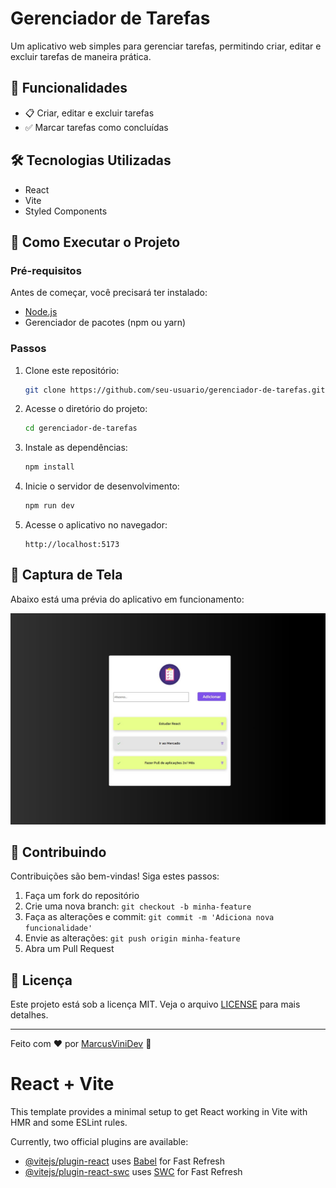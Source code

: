 # Gerenciador de Tarefas

Um aplicativo web simples para gerenciar tarefas, permitindo criar, editar e excluir tarefas de maneira prática.

## 📌 Funcionalidades

- 📋 Criar, editar e excluir tarefas
- ✅ Marcar tarefas como concluídas

## 🛠️ Tecnologias Utilizadas

- React
- Vite
- Styled Components

## 🚀 Como Executar o Projeto

### Pré-requisitos

Antes de começar, você precisará ter instalado:

- [Node.js](https://nodejs.org/)
- Gerenciador de pacotes (npm ou yarn)

### Passos

1. Clone este repositório:
   ```bash
   git clone https://github.com/seu-usuario/gerenciador-de-tarefas.git
   ```
2. Acesse o diretório do projeto:
   ```bash
   cd gerenciador-de-tarefas
   ```
3. Instale as dependências:
   ```bash
   npm install
   ```
4. Inicie o servidor de desenvolvimento:
   ```bash
   npm run dev
   ```
5. Acesse o aplicativo no navegador:
   ```
   http://localhost:5173
   ```

## 📸 Captura de Tela

Abaixo está uma prévia do aplicativo em funcionamento:

![Gerenciador de Tarefas](./public/aplication-media.jpg)

## 📝 Contribuindo

Contribuições são bem-vindas! Siga estes passos:

1. Faça um fork do repositório
2. Crie uma nova branch: `git checkout -b minha-feature`
3. Faça as alterações e commit: `git commit -m 'Adiciona nova funcionalidade'`
4. Envie as alterações: `git push origin minha-feature`
5. Abra um Pull Request

## 📄 Licença

Este projeto está sob a licença MIT. Veja o arquivo [LICENSE](LICENSE) para mais detalhes.

---

Feito com ❤️ por [MarcusViniDev](https://github.com/arcusViniDev) 🚀




# React + Vite

This template provides a minimal setup to get React working in Vite with HMR and some ESLint rules.

Currently, two official plugins are available:

- [@vitejs/plugin-react](https://github.com/vitejs/vite-plugin-react/blob/main/packages/plugin-react/README.md) uses [Babel](https://babeljs.io/) for Fast Refresh
- [@vitejs/plugin-react-swc](https://github.com/vitejs/vite-plugin-react-swc) uses [SWC](https://swc.rs/) for Fast Refresh

